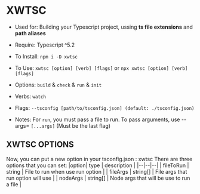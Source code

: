#  XWTSC

- Used for: Building your Typescript project, ussing **ts file extensions** and **path aliases**

- Require: Typescript ^5.2

- To Install: `npm i -D xwtsc`

- To Use: `xwtsc [option] [verb] [flags]` or `npx xwtsc [option] [verb] [flags]`

- Options: `build` & `check` & `run` & `init`

- Verbs: `watch`

- Flags: `--tsconfig [path/to/tsconfig.json] (default: ./tsconfig.json)`

- Notes: For `run`, you must pass a file to run. To pass arguments, use --args=  `[...args]` (Must be the last flag)

## XWTSC OPTIONS

Now, you can put a new option in your tsconfig.json : xwtsc
There are three options that you can set:
|option| type | description | 
|--|--|--|
| fileToRun | string | File to run when use run option |
| fileArgs | string[] | File args that run option will use |
| nodeArgs | string[] | Node args that will be use to run a file |

